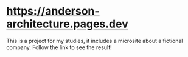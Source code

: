 # https://anderson-architecture.pages.dev
This is a project for my studies, it includes a microsite about a fictional company.
Follow the link to see the result!
